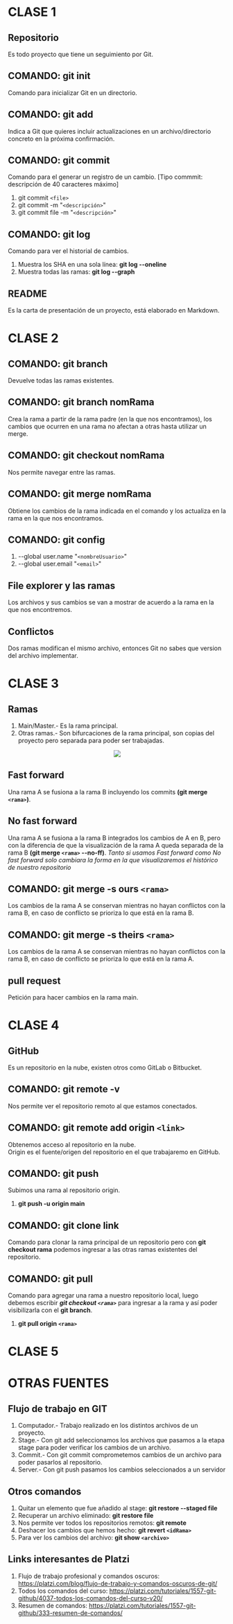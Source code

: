 # CLASE 1
## Repositorio
Es todo proyecto que tiene un seguimiento por Git.
## COMANDO: git init
Comando para inicializar Git en un directorio.
## COMANDO: git add
Indica a Git que quieres incluir actualizaciones en un archivo/directorio concreto en la próxima confirmación.
## COMANDO: git commit
Comando para el generar un registro de un cambio. [Tipo commmit: descripción de 40 caracteres máximo]
1. git commit `<file>`
2. git commit -m "`<descripción>`"
3. git commit file -m "`<descripción>`"
## COMANDO: git log
Comando para ver el historial de cambios.
1. Muestra los SHA en una sola línea: **git log --oneline**
2. Muestra todas las ramas: **git log --graph**
## README
Es la carta de presentación de un proyecto, está elaborado en Markdown.

# CLASE 2
## COMANDO: git branch 
Devuelve todas las ramas existentes.
## COMANDO: git branch nomRama
Crea la rama a partir de la rama padre (en la que nos encontramos), los cambios que ocurren en una rama no afectan a otras hasta utilizar un merge.
## COMANDO: git checkout nomRama
Nos permite navegar entre las ramas.
## COMANDO: git merge nomRama
Obtiene los cambios de la rama indicada en el comando y los actualiza en la rama en la que nos encontramos.
## COMANDO: git config
1. --global user.name "`<nombreUsuario>`"
2. --global user.email "`<email>`"
## File explorer y las ramas
Los archivos y sus cambios se van a mostrar de acuerdo a la rama en la que nos encontremos.
## Conflictos
Dos ramas modifican el mismo archivo, entonces Git no sabes que version del archivo implementar.

# CLASE 3
## Ramas
1. Main/Master.- Es la rama principal.
2. Otras ramas.- Son bifurcaciones de la rama principal, son copias del proyecto pero separada para poder ser trabajadas.
<p></p>

<center><img src="Ramas.png"></center>

## Fast forward
Una rama A se fusiona a la rama B incluyendo los commits **(git merge `<rama>`)**.
## No fast forward
Una rama A se fusiona a la rama B integrados los cambios de A en B, pero con la diferencia de que la visualización de la rama A queda separada de la rama B **(git merge `<rama>` --no-ff)**.
*Tanto si usamos Fast forward como No fast forward solo cambiara la forma en la que visualizaremos el histórico de nuestro repositorio*
## COMANDO: git merge -s ours `<rama>`
Los cambios de la rama A se conservan mientras no hayan conflictos con la rama B, en caso de conflicto se prioriza lo que está en la rama B.
## COMANDO: git merge -s theirs `<rama>`
Los cambios de la rama A se conservan mientras no hayan conflictos con la rama B, en caso de conflicto se prioriza lo que está en la rama A.
## pull request
Petición para hacer cambios en la rama main.

# CLASE 4
## GitHub
Es un repositorio en la nube, existen otros como GitLab o Bitbucket.
## COMANDO: git remote -v
Nos permite ver el repositorio remoto al que estamos conectados.
## COMANDO: git remote add origin `<link>`
Obtenemos acceso al repositorio en la nube. <br>
Origin es el fuente/origen del repositorio en el que trabajaremo en GitHub.
## COMANDO: git push 
Subimos una rama al repositorio origin.
1. **git push -u origin main**
## COMANDO: git clone link
Comando para clonar la rama principal de un repositorio pero con **git checkout rama** podemos ingresar a las otras ramas existentes del repositorio.
## COMANDO: git pull
Comando para agregar una rama a nuestro repositorio local, luego debemos escribir ***git checkout `<rama>`*** para ingresar a la rama y así poder visibilizarla con el **git branch**.
1. **git pull origin `<rama>`**

# CLASE 5


# OTRAS FUENTES
## Flujo de trabajo en GIT
1. Computador.- Trabajo realizado en los distintos archivos de un proyecto.
2. Stage.- Con git add seleccionamos los archivos que pasamos a la etapa stage para poder verificar los cambios de un archivo.
3. Commit.- Con git commit comprometemos cambios de un archivo para poder pasarlos al repositorio.
4. Server.- Con git push pasamos los cambios seleccionados a un servidor

## Otros comandos
1. Quitar un elemento que fue añadido al stage: **git restore --staged file**
2. Recuperar un archivo eliminado: **git restore file**
3. Nos permite ver todos los repositorios remotos: **git remote**
4. Deshacer los cambios que hemos hecho: **git revert `<idRama>`**
5. Para ver los cambios del archivo: **git show `<archivo>`**

## Links interesantes de Platzi
1. Flujo de trabajo profesional y comandos oscuros: https://platzi.com/blog/flujo-de-trabajo-y-comandos-oscuros-de-git/
2. Todos los comandos del curso: https://platzi.com/tutoriales/1557-git-github/4037-todos-los-comandos-del-curso-v20/
3. Resumen de comandos: https://platzi.com/tutoriales/1557-git-github/333-resumen-de-comandos/ 